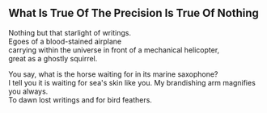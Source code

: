 What Is True Of The Precision Is True Of Nothing
------------------------------------------------
Nothing but that starlight of writings.  
Egoes of a blood-stained airplane  
carrying within the universe in front of a mechanical helicopter,  
great as a ghostly squirrel.  
  
You say, what is the horse waiting for in its marine saxophone?  
I tell you it is waiting for sea's skin like you. My brandishing arm magnifies you always.  
To dawn lost writings and for bird feathers.  
